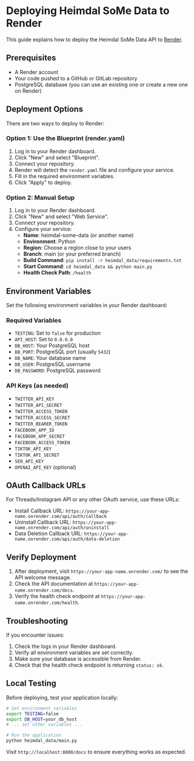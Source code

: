 # Deploying Heimdal SoMe Data to Render

This guide explains how to deploy the Heimdal SoMe Data API to [Render](https://render.com).

## Prerequisites

- A Render account
- Your code pushed to a GitHub or GitLab repository
- PostgreSQL database (you can use an existing one or create a new one on Render)

## Deployment Options

There are two ways to deploy to Render:

### Option 1: Use the Blueprint (render.yaml)

1. Log in to your Render dashboard.
2. Click "New" and select "Blueprint".
3. Connect your repository.
4. Render will detect the `render.yaml` file and configure your service.
5. Fill in the required environment variables.
6. Click "Apply" to deploy.

### Option 2: Manual Setup

1. Log in to your Render dashboard.
2. Click "New" and select "Web Service".
3. Connect your repository.
4. Configure your service:
   - **Name**: heimdal-some-data (or another name)
   - **Environment**: Python
   - **Region**: Choose a region close to your users
   - **Branch**: main (or your preferred branch)
   - **Build Command**: `pip install -r heimdal_data/requirements.txt`
   - **Start Command**: `cd heimdal_data && python main.py`
   - **Health Check Path**: `/health`

## Environment Variables

Set the following environment variables in your Render dashboard:

### Required Variables

- `TESTING`: Set to `false` for production
- `API_HOST`: Set to `0.0.0.0`
- `DB_HOST`: Your PostgreSQL host
- `DB_PORT`: PostgreSQL port (usually `5432`)
- `DB_NAME`: Your database name
- `DB_USER`: PostgreSQL username
- `DB_PASSWORD`: PostgreSQL password

### API Keys (as needed)

- `TWITTER_API_KEY`
- `TWITTER_API_SECRET`
- `TWITTER_ACCESS_TOKEN`
- `TWITTER_ACCESS_SECRET`
- `TWITTER_BEARER_TOKEN`
- `FACEBOOK_APP_ID`
- `FACEBOOK_APP_SECRET`
- `FACEBOOK_ACCESS_TOKEN`
- `TIKTOK_API_KEY`
- `TIKTOK_API_SECRET`
- `SEO_API_KEY`
- `OPENAI_API_KEY` (optional)

## OAuth Callback URLs

For Threads/Instagram API or any other OAuth service, use these URLs:

- Install Callback URL: `https://your-app-name.onrender.com/api/auth/callback`
- Uninstall Callback URL: `https://your-app-name.onrender.com/api/auth/uninstall`
- Data Deletion Callback URL: `https://your-app-name.onrender.com/api/auth/data-deletion`

## Verify Deployment

1. After deployment, visit `https://your-app-name.onrender.com/` to see the API welcome message.
2. Check the API documentation at `https://your-app-name.onrender.com/docs`.
3. Verify the health check endpoint at `https://your-app-name.onrender.com/health`.

## Troubleshooting

If you encounter issues:

1. Check the logs in your Render dashboard.
2. Verify all environment variables are set correctly.
3. Make sure your database is accessible from Render.
4. Check that the health check endpoint is returning `status: ok`.

## Local Testing

Before deploying, test your application locally:

```bash
# Set environment variables
export TESTING=false
export DB_HOST=your_db_host
# ... set other variables ...

# Run the application
python heimdal_data/main.py
```

Visit `http://localhost:8000/docs` to ensure everything works as expected.
